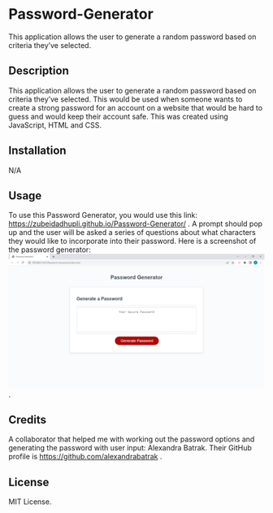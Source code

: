 # Password-Generator
This application allows the user to generate a random password based on criteria they’ve selected.

## Description

This application allows the user to generate a random password based on criteria they’ve selected. This would be used when someone wants to create a strong password for an account on a website that would be hard to guess and would keep their account safe. This was created using JavaScript, HTML and CSS.

## Installation

N/A

## Usage

To use this Password Generator, you would use this link: https://zubeidadhupli.github.io/Password-Generator/ . A prompt should pop up and the user will be asked a series of questions about what characters they would like to incorporate into their password. Here is a screenshot of the password generator: ![image of password generator](image/password-generator.png) .

## Credits

A collaborator that helped me with working out the password options and generating the password with user input: Alexandra Batrak. Their GitHub profile is https://github.com/alexandrabatrak .

## License

MIT License.